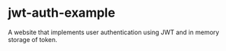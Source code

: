 # jwt-auth-example
A website that implements user authentication using JWT and in memory storage of token.
